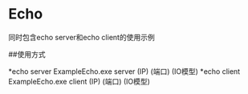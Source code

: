 # Echo

同时包含echo server和echo client的使用示例

##使用方式

*echo server	ExampleEcho.exe  server (IP) (端口) (IO模型)
*echo client	ExampleEcho.exe client (IP) (端口) (IO模型)

